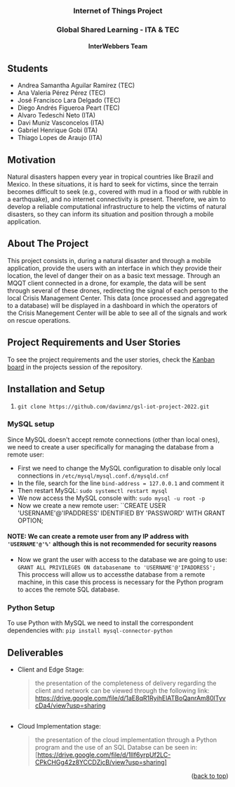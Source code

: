 <a name="readme-top"></a>

<br />
<div align="center">
  <h3 align="center">Internet of Things Project</h3>
  <h3 align="center">Global Shared Learning - ITA & TEC</h3>
  <h4 align="center">InterWebbers Team</h4>

</div>

## Students

  - Andrea Samantha Aguilar Ramírez (TEC)
  - Ana Valeria Pérez Pérez (TEC)
  - José Francisco Lara Delgado (TEC)
  - Diego Andrés Figueroa Peart (TEC)
  - Alvaro Tedeschi Neto (ITA)
  - Davi Muniz Vasconcelos (ITA)
  - Gabriel Henrique Gobi (ITA)
  - Thiago Lopes de Araujo (ITA)

## Motivation

Natural disasters happen every year in tropical countries like Brazil and Mexico. In these situations, it is hard to seek for victims, since the terrain becomes difficult to seek (e.g., covered with mud in a flood or with rubble in a earthquake), and no internet connectivity is present. Therefore, we aim to develop a reliable computational infrastructure to help the victims of natural disasters, so they can inform its situation and position through a mobile application.

## About The Project

This project consists in, during a natural disaster and through a mobile application, provide the users with an interface in which they provide their location, the level of danger their on as a basic text message. Through an MQQT client connected in a drone, for example, the data will be sent through several of these drones, redirecting the signal of each person to the local Crisis Management Center. This data (once processed and aggregated to a database) will be displayed in a dashboard in which the operators of the Crisis Manegement Center will be able to see all of the signals and work on rescue operations.

## Project Requirements and User Stories
To see the project requirements and the user stories, check the [Kanban board](https://github.com/users/davimnz/projects/1) in the projects session of the repository.

## Installation and Setup

1. `git clone https://github.com/davimnz/gsl-iot-project-2022.git`

### MySQL setup
Since MySQL doesn't accept remote connections (other than local ones), we need to create a user specifically for managing the database from a remote user:
  - First we need to change the MySQL configuration to disable only local connections in `/etc/mysql/mysql.conf.d/mysqld.cnf`
  - In the file, search for the line `bind-address = 127.0.0.1` and comment it
  - Then restart MySQL: `sudo systemctl restart mysql`
  - We now access the MySQL console with: `sudo mysql -u root -p`
  - Now we create a new remote user: ``CREATE USER 'USERNAME'@'IPADDRESS' IDENTIFIED BY 'PASSWORD' WITH GRANT OPTION;
  #### NOTE: We can create a remote user from any IP address with `'USERNAME'@'%'` although this is not recommended for security reasons
  - Now we grant the user with access to the database we are going to use: `GRANT ALL PRIVILEGES ON databasename to 'USERNAME'@'IPADDRESS';`
This proccess will allow us to accessthe database from a remote machine, in this case this process is necessary for the Python program to acces the remote SQL database.

### Python Setup
To use Python with MySQL we need to install the correspondent dependencies with: `pip install mysql-connector-python`

## Deliverables

- Client and Edge Stage: 
  
  > the presentation of the completeness of delivery regarding the client and network can be viewed through the following link:
  > https://drive.google.com/file/d/1aE8qR1RyihElATBoQanrAm80lTyvcDa4/view?usp=sharing

##
- Cloud Implementation stage: 
  
  > the presentation of the cloud implementation through a Python program and the use of an SQL Databse can be seen in:
  > [https://drive.google.com/file/d/1lIf6yrpUf2LC-CPkCHGg42z8YCCDZjcB/view?usp=sharing]

<p align="right">(<a href="#readme-top">back to top</a>)</p>
